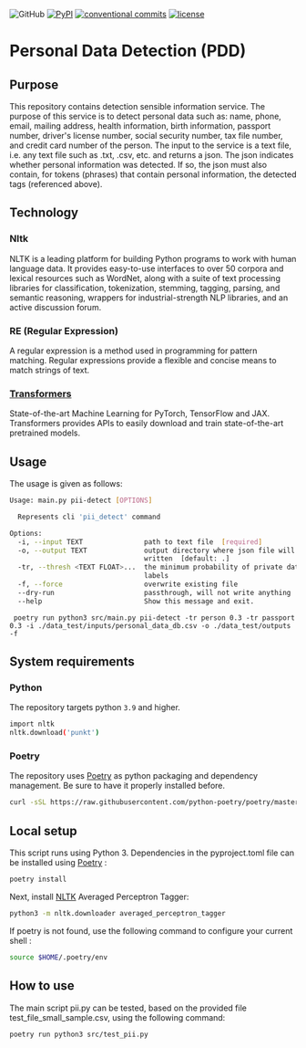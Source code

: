 ![GitHub](https://img.shields.io/badge/github-%23121011.svg?style=for-the-badge&logo=github&logoColor=white) 
[![PyPI](https://img.shields.io/pypi/v/converter-excel-to-csv)](https://pypi.org/project/converter-excel-to-csv/) [![conventional commits](https://img.shields.io/badge/Conventional%20Commits-1.0.0-yellow.svg)](https://conventionalcommits.org) [![license](https://img.shields.io/badge/License-BSD_3--Clause-blue.svg)](https://opensource.org/licenses/BSD-3-Clause)
# Personal Data Detection (PDD)

## Purpose
This repository contains detection sensible information service.
The purpose of this service is to detect personal data such as: name, phone, email, mailing address, health information, birth information, passport number, driver's license number, social security number, tax file number, and credit card number of the person. The input to the service is a text file, i.e. any text file such as .txt, .csv, etc. and returns a json. 
The json indicates whether personal information was detected. If so, the json must also contain, for tokens (phrases) that contain personal information, the detected tags (referenced above).
## Technology

### Nltk
NLTK is a leading platform for building Python programs to work with human language data. It provides easy-to-use interfaces to over 50 corpora and lexical resources such as WordNet, along with a suite of text processing libraries for classification, tokenization, stemming, tagging, parsing, and semantic reasoning, wrappers for industrial-strength NLP libraries, and an active discussion forum.

### RE (Regular Expression)

A regular expression is a method used in programming for pattern matching. Regular expressions provide a flexible and concise means to match strings of text.

### [Transformers](https://huggingface.co/docs/transformers/index)
State-of-the-art Machine Learning for PyTorch, TensorFlow and JAX.
Transformers provides APIs to easily download and train state-of-the-art pretrained models. 


## Usage

The usage is given as follows:

```sh
Usage: main.py pii-detect [OPTIONS]

  Represents cli 'pii_detect' command

Options:
  -i, --input TEXT               path to text file  [required]
  -o, --output TEXT              output directory where json file will be
                                 written  [default: .]
  -tr, --thresh <TEXT FLOAT>...  the minimum probability of private data for
                                 labels
  -f, --force                    overwrite existing file
  --dry-run                      passthrough, will not write anything
  --help                         Show this message and exit.

```



```shell
 poetry run python3 src/main.py pii-detect -tr person 0.3 -tr passport 0.3 -i ./data_test/inputs/personal_data_db.csv -o ./data_test/outputs -f 
 ```

## System requirements
### Python

The repository targets python `3.9` and higher.
```sh
import nltk
nltk.download('punkt')
```
### Poetry

The repository uses [Poetry](https://python-poetry.org) as python packaging and dependency management. Be sure to have it properly installed before.

```sh
curl -sSL https://raw.githubusercontent.com/python-poetry/poetry/master/get-poetry.py | python -
```


## Local setup

This script runs using Python 3.  Dependencies in the pyproject.toml file can be installed using [Poetry](https://python-poetry.org) :

```sh
poetry install 
```

Next, install [NLTK](https://www.nltk.org/data.html#command-line-installation) Averaged Perceptron Tagger:

```sh
python3 -m nltk.downloader averaged_perceptron_tagger
```

If poetry is not found, use the following command to configure your current shell :

```sh
source $HOME/.poetry/env
```


## How to use

The main script pii.py can be tested, based on the provided file test_file_small_sample.csv, using the following command: 

```sh
poetry run python3 src/test_pii.py
```
